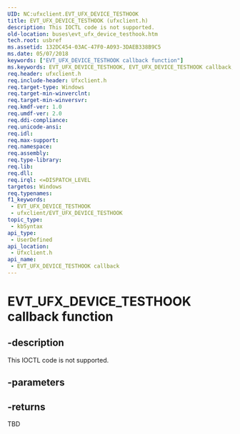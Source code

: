 ```yaml
---
UID: NC:ufxclient.EVT_UFX_DEVICE_TESTHOOK
title: EVT_UFX_DEVICE_TESTHOOK (ufxclient.h)
description: This IOCTL code is not supported.
old-location: buses\evt_ufx_device_testhook.htm
tech.root: usbref
ms.assetid: 132DC454-03AC-47F0-A093-3DAEB338B9C5
ms.date: 05/07/2018
keywords: ["EVT_UFX_DEVICE_TESTHOOK callback function"]
ms.keywords: EVT_UFX_DEVICE_TESTHOOK, EVT_UFX_DEVICE_TESTHOOK callback, EvtUfxDeviceTesthook, EvtUfxDeviceTesthook callback function [Buses], buses.evt_ufx_device_testhook, ufxclient/EvtUfxDeviceTesthook
req.header: ufxclient.h
req.include-header: Ufxclient.h
req.target-type: Windows
req.target-min-winverclnt: 
req.target-min-winversvr: 
req.kmdf-ver: 1.0
req.umdf-ver: 2.0
req.ddi-compliance: 
req.unicode-ansi: 
req.idl: 
req.max-support: 
req.namespace: 
req.assembly: 
req.type-library: 
req.lib: 
req.dll: 
req.irql: <=DISPATCH_LEVEL
targetos: Windows
req.typenames: 
f1_keywords:
 - EVT_UFX_DEVICE_TESTHOOK
 - ufxclient/EVT_UFX_DEVICE_TESTHOOK
topic_type:
 - kbSyntax
api_type:
 - UserDefined
api_location:
 - Ufxclient.h
api_name:
 - EVT_UFX_DEVICE_TESTHOOK callback
---
```


# EVT_UFX_DEVICE_TESTHOOK callback function


## -description

This IOCTL code is not supported.

## -parameters

## -returns

TBD

